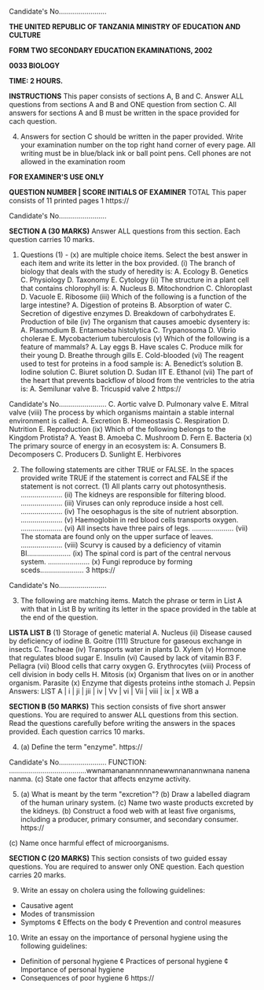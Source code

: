 Candidate's No........................

**THE UNITED REPUBLIC OF TANZANIA MINISTRY OF EDUCATION AND CULTURE**

**FORM TWO SECONDARY EDUCATION EKAMINATIONS, 2002**

**0033 BIOLOGY**

**TIME: 2 HOURS.**

**INSTRUCTIONS**
This paper consists of sections A, B and C.
Answer ALL questions from sections A and B and ONE question from section C.
All answers for sections A and B must be written in the space provided for cach question.

4. Answers for section C should be written in the paper provided.
Write your examination number on the top right hand corner of every page.
All writing must be in blue/black ink or ball point pens.
Cell phones are not allowed in the examination room

**FOR EXAMINER'S USE ONLY**

**QUESTION NUMBER | SCORE INITIALS OF EXAMINER**
TOTAL
This paper consists of 11 printed pages
1
https://

Candidate's No........................

**SECTION A (30 MARKS)**
Answer ALL questions from this section. Each question carries 10 marks.

1. Questions (1) - (x) are multiple choice items. Select the best answer in each item and write its letter in the box provided.
(i) The branch of biology that deals with the study of heredity is:
A. Ecology
B. Genetics
C. Physiology
D. Taxonomy
E. Cytology
(ii) The structure in a plant cell that contains chlorophyll is:
A. Nucleus
B. Mitochondrion
C. Chloroplast
D. Vacuole
E. Ribosome
(iii) Which of the following is a function of the large intestine?
A. Digestion of proteins
B. Absorption of water
C. Secretion of digestive enzymes
D. Breakdown of carbohydrates
E. Production of bile
(iv) The organism that causes amoebic dysentery is:
A. Plasmodium
B. Entamoeba histolytica
C. Trypanosoma
D. Vibrio cholerae
E. Mycobacterium tuberculosis
(v) Which of the following is a feature of mammals?
A. Lay eggs
B. Have scales
C. Produce milk for their young
D. Breathe through gills
E. Cold-blooded
(vi) The reagent used to test for proteins in a food sample is:
A. Benedict’s solution
B. Iodine solution
C. Biuret solution
D. Sudan IIT
E. Ethanol
(vii) The part of the heart that prevents backflow of blood from the ventricles to the atria is:
A. Semilunar valve
B. Tricuspid valve
2
https://

Candidate's No........................
C. Aortic valve
D. Pulmonary valve
E. Mitral valve
(viii) The process by which organisms maintain a stable internal environment is called:
A. Excretion
B. Homeostasis
C. Respiration
D. Nutrition
E. Reproduction
(ix) Which of the following belongs to the Kingdom Protista?
A. Yeast
B. Amoeba
C. Mushroom
D. Fern
E. Bacteria
(x) The primary source of energy in an ecosystem is:
A. Consumers
B. Decomposers
C. Producers
D. Sunlight
E. Herbivores

2. The following statements are cither TRUE or FALSE. In the spaces provided write TRUE if the statement is correct and FALSE if the statement is not correct.
(1) All plants carry out photosynthesis. .....................
(ii) The kidneys are responsible for filtering blood. .....................
(iii) Viruses can only reproduce inside a host cell. .....................
(iv) The oesophagus is the site of nutrient absorption. .....................
(v) Haemoglobin in red blood cells transports oxygen. .....................
(vi) All insects have three pairs of legs. .....................
(vii) The stomata are found only on the upper surface of leaves. .....................
(viii) Scurvy is caused by a deficiency of vitamin BI......................
(ix) The spinal cord is part of the central nervous system. .....................
(x) Fungi reproduce by forming sceds......................
3
https://

Candidate's No........................

3. The following are matching items. Match the phrase or term in List A with that in List B by writing its letter in the space provided in the table at the end of the question.

**LISTA LIST B**
(1) Storage of genetic material A. Nucleus
(ii) Disease caused by deficiency of iodine B. Goitre
(111) Structure for gaseous exchange in insects C. Tracheae
(iv) Transports water in plants D. Xylem
(v) Hormone that regulates blood sugar E. Insulin
(vi) Caused by lack of vitamin B3 F. Pellagra
(vii) Blood cells that carry oxygen G. Erythrocytes
(viii) Process of cell division in body cells H. Mitosis
(ix) Organism that lives on or in another organism. Parasite
(x) Enzyme that digests proteins inthe stomach J. Pepsin
Answers:
LIST A | i | ji | jii | iv | Vv | vi | Vii | viii | ix | x
WB a

**SECTION B (50 MARKS)**
This section consists of five short answer questions. You are required to answer ALL questions from this section. Read the questions carefully before writing the answers in the spaces provided. Each question carrics
10 marks.

4. (a) Define the term "enzyme".
https://

Candidate's No........................
FUNCTION: .......................................wwnamananannnnnanewwnnanannwnana nanena nanma.
(c) State one factor that affects enzyme activity.

5. (a) What is meant by the term "excretion"?
(b) Draw a labelled diagram of the human urinary system.
(c) Name two waste products excreted by the kidneys.
(b) Construct a food web with at least five organisms, including a producer, primary consumer, and secondary consumer.
https://

(c) Name once harmful effect of microorganisms.

**SECTION C (20 MARKS)**
This section consists of two guided essay questions. You are required to answer only ONE question. Each question carries 20 marks.

9. Write an essay on cholera using the following guidelines:
* Causative agent
* Modes of transmission
* Symptoms
¢ Effects on the body
¢ Prevention and control measures

10. Write an essay on the importance of personal hygiene using the following guidelines:
* Definition of personal hygiene
¢ Practices of personal hygiene
¢ Importance of personal hygiene
* Consequences of poor hygiene
6
https://